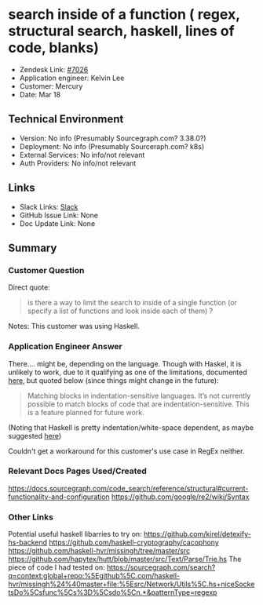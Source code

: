 
# search inside of a function ( regex, structural search, haskell, lines of code, blanks) <!-- Ticket Title  Hint: include keywords to make it searchable -->

- Zendesk Link: [#7026](https://sourcegraph.zendesk.com/agent/tickets/7026)
- Application engineer: Kelvin Lee
- Customer: Mercury <!-- Redact if this contains personally identifying information -->
- Date: Mar 18

<!-- Data populated from integration, speak to Ben Gordon or Michael Bali if not working -->
<!-- During Internal team trial, fill missing data manually (we are waiting for all data to sync) -->

## Technical Environment
- Version: No info (Presumably Sourcegraph.com? 3.38.0?)
- Deployment: No info (Presumably Sourceraph.com? k8s)
- External Services: No info/not relevant
- Auth Providers: No info/not relevant


## Links
<!-- Data for application engineer manual entry -->
- Slack Links: [Slack](https://sourcegraph-community.slack.com/archives/C02BG0M0ZJ7/p1647634936822109)
- GitHub Issue Link: None
- Doc Update Link: None

## Summary
### Customer Question
Direct quote:

> is there a way to limit the search to inside of a single function (or specify a list of functions and look inside each of them) ?

Notes: This customer was using Haskell.

### Application Engineer Answer
There.... might be, depending on the language. Though with Haskel, it is unlikely to work, due to it qualifying as one of the limitations, documented [here](https://docs.sourcegraph.com/code_search/reference/structural#current-functionality-and-configuration), but quoted below (since things might change in the future):

> Matching blocks in indentation-sensitive languages. It’s not currently possible to match blocks of code that are indentation-sensitive. This is a feature planned for future work.

(Noting that Haskell is pretty indentation/white-space dependent, as maybe suggested [here](https://en.wikibooks.org/wiki/Haskell/Indentation))

Couldn't get a workaround for this customer's use case in RegEx neither.

### Relevant Docs Pages Used/Created
https://docs.sourcegraph.com/code_search/reference/structural#current-functionality-and-configuration
https://github.com/google/re2/wiki/Syntax

### Other Links
Potential useful haskell libarries to try on: https://github.com/kirel/detexify-hs-backend
https://github.com/haskell-cryptography/cacophony
https://github.com/haskell-hvr/missingh/tree/master/src
https://github.com/hapytex/hutt/blob/master/src/Text/Parse/Trie.hs
The piece of code I had tested on: https://sourcegraph.com/search?q=context:global+repo:%5Egithub%5C.com/haskell-hvr/missingh%24%40master+file:%5Esrc/Network/Utils%5C.hs+niceSocketsDo%5Csfunc%5Cs%3D%5Csdo%5Cn.*&patternType=regexp
<!-- Once complete, upload a copy to https://github.com/sourcegraph/support-tools-internal/tree/main/resolved-tickets as a .md file -->
<!-- Name the file 7026.md -->
